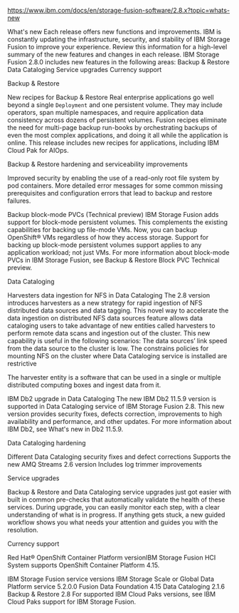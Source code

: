 https://www.ibm.com/docs/en/storage-fusion-software/2.8.x?topic=whats-new



What's new
Each release offers new functions and improvements. IBM is constantly updating the
infrastructure, security, and stability of IBM Storage Fusion to improve your experience. Review
this information for a high-level summary of the new features and changes in each
release.
IBM Storage Fusion 2.8.0 includes new features in
the following areas: 
Backup & Restore
Data Cataloging
Service upgrades
Currency support




Backup & Restore

New recipes for Backup & Restore
Real enterprise applications go well beyond a single `Deployment` and one persistent volume. They
may include operators, span multiple namespaces, and require application data consistency across
dozens of persistent volumes. Fusion recipes eliminate the need for multi-page backup run-books by
orchestrating backups of even the most complex applications, and doing it all while the application
is online. This release includes new recipes for applications, including IBM Cloud Pak for AIOps.

Backup & Restore hardening and serviceability
improvements


Improved security by enabling the use of a read-only root file system by pod containers.
More detailed error messages for some common missing prerequisites and configuration errors that
lead to backup and restore failures.



Backup block-mode PVCs (Technical preview)
IBM Storage Fusion adds support for block-mode
persistent volumes. This complements the existing capabilities for backing up file-mode VMs. Now,
you can backup OpenShift® VMs regardless of how
they access storage. Support for backing up block-mode persistent volumes support applies to any
application workload; not just VMs. For more information about block-mode PVCs in IBM Storage Fusion, see Backup & Restore Block PVC Technical preview.




Data Cataloging

Harvesters data ingestion for NFS in Data Cataloging
The 2.8 version introduces harvesters as a new strategy for rapid ingestion of NFS distributed
data sources and data tagging. This novel way to accelerate the data ingestion on distributed NFS
data sources feature allows data cataloging users to take advantage of new entities called
harvesters to perform remote data scans and ingestion out of the cluster.
This new capability is useful in the following scenarios:
The data sources’ link speed from the data source to the cluster is low.
The constrains policies for mounting NFS on the cluster where Data Cataloging service is installed are restrictive

The harvester entity is a software that can be used in a single or multiple distributed
computing boxes and ingest data from it. 


IBM Db2 upgrade in Data Cataloging
The new IBM Db2 11.5.9 version is supported in
Data Cataloging service of IBM Storage Fusion 2.8. This new version provides security fixes,
defects correction, improvements to high availability and performance, and other updates. For more
information about IBM Db2, see What's new
in Db2 11.5.9.

Data Cataloging hardening

Different Data Cataloging security fixes and defect corrections
Supports the new AMQ Streams 2.6 version
Includes log trimmer improvements





Service upgrades

Backup & Restore and Data Cataloging service upgrades just got easier with built in
common pre-checks that automatically validate the health of these services. During upgrade, you can
easily monitor each step, with a clear understanding of what is in progress. If anything gets stuck,
a new guided workflow shows you what needs your attention and guides you with the resolution.



Currency support




Red Hat® OpenShift Container Platform versionIBM Storage Fusion HCI System supports OpenShift Container Platform 4.15.

IBM Storage Fusion service versions
IBM Storage Scale or Global Data Platform service 5.2.0.0
Fusion Data Foundation 4.15
Data Cataloging 2.1.6
Backup & Restore 2.8
For supported IBM Cloud Paks versions, see IBM Cloud Paks support for IBM Storage Fusion.












